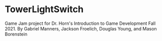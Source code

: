 # TowerLightSwitch

Game Jam project for Dr. Horn's Introduction to Game Development Fall 2021. 
By Gabriel Manners, Jackson Froelich, Douglas Young, and Mason Borenstein
